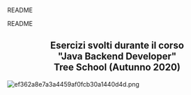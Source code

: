 README

README

<h2 style="text-align:center">Esercizi svolti durante il corso <br/>"Java Backend Developer"<br/>Tree School (Autunno 2020)</h2>

![ef362a8e7a3a4459af0fcb30a1440d4d.png](./_resources/0a29d8c4e8f94f10bd8cebe6410ea726.png)

